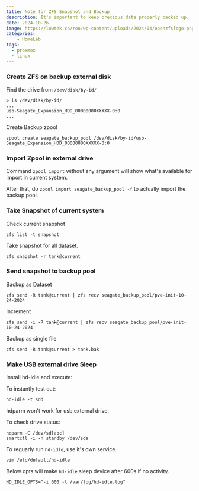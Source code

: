 ```yaml
---
title: Note for ZFS Snapshot and Backup
description: It's important to keep precious data properly backed up.
date: 2024-10-26
image: https://lowtek.ca/roo/wp-content/uploads/2024/04/openzfslogo.png
categories:
    - HomeLab
tags:
  - proxmox
  - linux
---
```



### Create ZFS on backup external disk

Find the drive from `/dev/disk/by-id/`

```
> ls /dev/disk/by-id/
...
usb-Seagate_Expansion_HDD_00000000XXXXX-0:0
...
```

Create Backup zpool

```
zpool create seagate_backup_pool /dev/disk/by-id/usb-Seagate_Expansion_HDD_00000000XXXXX-0:0
```

### Import Zpool in external drive

Command `zpool import` without any argument will show what's available for import in current system.

After that, do `zpool import seagate_backup_pool -f` to actually import the backup pool.


### Take Snapshot of current system

Check current snapshot
```
zfs list -t snapshot
```

Take snapshot for all dataset.
```
zfs snapshot -r tank@current
```

### Send snapshot to backup pool

Backup as Dataset

```
zfs send -R tank@current | zfs recv seagate_backup_pool/pve-init-10-24-2024
```

Increment
```
zfs send -i -R tank@current | zfs recv seagate_backup_pool/pve-init-10-24-2024
```

Backup as single file

```
zfs send -R tank@current > tank.bak
```

### Make USB external drive Sleep

Install hd-idle and execute:

To instantly test out:

```
hd-idle -t sdd
```

hdparm won't work for usb external drive. 

To check drive status:
```
hdparm -C /dev/sd[abc]
smartctl -i -n standby /dev/sda
```

To reguarly run `hd-idle`, use it's own service.

`vim /etc/default/hd-idle`

Below opts will make `hd-idle` sleep device after 600s if no activity.

```
HD_IDLE_OPTS="-i 600 -l /var/log/hd-idle.log"
```


